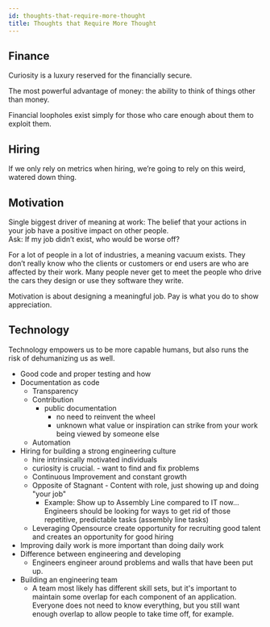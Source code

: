 ```yaml
---
id: thoughts-that-require-more-thought
title: Thoughts that Require More Thought
---
```


## Finance

Curiosity is a luxury reserved for the financially secure.  

The most powerful advantage of money: the ability to think of things other than money.  

Financial loopholes exist simply for those who care enough about them to exploit them.  

## Hiring

If we only rely on metrics when hiring, we’re going to rely on this weird, watered down thing.

## Motivation

Single biggest driver of meaning at work: The belief that your actions in your job have a positive impact on other people.  
Ask: If my job didn’t exist, who would be worse off?

For a lot of people in a lot of industries, a meaning vacuum exists. They don’t really know who the clients or customers or end users are who are affected by their work. Many people never get to meet the people who drive the cars they design or use they software they write.  

Motivation is about designing a meaningful job. Pay is what you do to show appreciation.  

## Technology

Technology empowers us to be more capable humans, but also runs the risk of dehumanizing us as well.  

- Good code and proper testing and how
- Documentation as code
  - Transparency
  - Contribution
    - public documentation
      - no need to reinvent the wheel
      - unknown what value or inspiration can strike from your work being viewed by someone else
  - Automation
- Hiring for building a strong engineering culture
  - hire intrinsically motivated individuals
  - curiosity is crucial. - want to find and fix problems
  - Continuous Improvement and constant growth
  - Opposite of Stagnant - Content with role, just showing up and doing "your job"
    - Example: Show up to Assembly Line compared to IT now... Engineers should be looking for ways to get rid of those repetitive, predictable tasks (assembly line tasks)
  - Leveraging Opensource create opportunity for recruiting good talent and creates an opportunity for good hiring
- Improving daily work is more important than doing daily work
- Difference between engineering and developing
  - Engineers engineer around problems and walls that have been put up.
- Building an engineering team
  - A team most likely has different skill sets, but it's important to maintain some overlap for each component of an application. Everyone does not need to know everything, but you still want enough overlap to allow people to take time off, for example. 
  